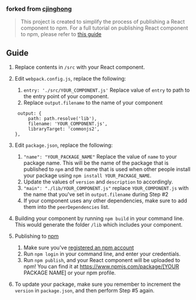 ### forked from [cjinghong](https://github.com/Groftware/template-reactnpm)

> This project is created to simplify the process of publishing a React component to npm. For a full tutorial on publishing React component to npm, please refer to [this guide](https://medium.com/groftware/how-to-publish-your-react-component-on-npm-9cf48d91944d)

## Guide

1. Replace contents in `/src` with your React component.
1. Edit `webpack.config.js`, replace the following:
   1. `entry: './src/YOUR_COMPONENT.js'` Replace value of `entry` to path to the entry point of your component.
   1. Replace `output.filename` to the name of your component
   ```
   	output: {
   		path: path.resolve('lib'),
   		filename: 'YOUR_COMPONENT.js',
   		libraryTarget: 'commonjs2',
   },
   ```
1. Edit `package.json`, replace the following:
   1. `"name": "YOUR_PACKAGE_NAME"` Replace the value of `name` to your package name. This will be the name of the package that is published to `npm` and the name that is used when other people install your package using `npm install YOUR_PACKAGE_NAME`.
   1. Update the values of `version` and `description` to accordingly.
   1. `"main": "./lib/YOUR_COMPONENT.js"` replace `YOUR_COMPONENT.js` with the name that you've set in `output.filename` during Step #2
   1. If your component uses any other dependencies, make sure to add them into the `peerDependencies` list.
1. Building your component by running `npm build` in your command line. This would generate the folder `/lib` which includes your component.
1. Publishing to [npm](https://www.npmjs.com/)

   1. Make sure you've [registered an npm account](https://www.npmjs.com/signup)
   1. Run `npm login` in your command line, and enter your credentials.
   1. Run `npm publish`, and your React component will be uploaded to npm! You can find it at https://www.npmjs.com/package/[YOUR PACKAGE NAME] or your npm profile.

1. To update your package, make sure you remember to increment the `version` in `package.json`, and then perform Step #5 again.
